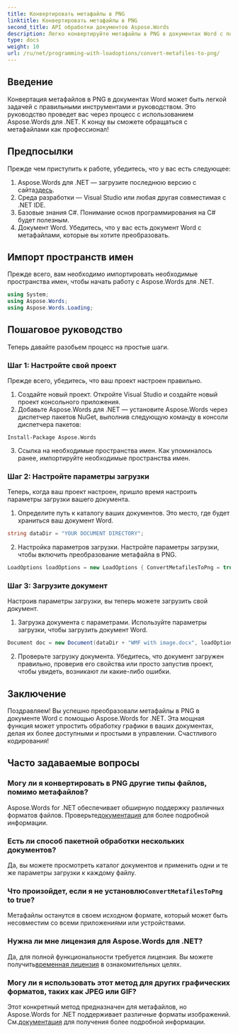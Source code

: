 ```yaml
---
title: Конвертировать метафайлы в PNG
linktitle: Конвертировать метафайлы в PNG
second_title: API обработки документов Aspose.Words
description: Легко конвертируйте метафайлы в PNG в документах Word с помощью Aspose.Words для .NET с помощью этого пошагового руководства. Упростите управление документами.
type: docs
weight: 10
url: /ru/net/programming-with-loadoptions/convert-metafiles-to-png/
---
```

## Введение

Конвертация метафайлов в PNG в документах Word может быть легкой задачей с правильными инструментами и руководством. Это руководство проведет вас через процесс с использованием Aspose.Words для .NET. К концу вы сможете обращаться с метафайлами как профессионал!

## Предпосылки

Прежде чем приступить к работе, убедитесь, что у вас есть следующее:

1.  Aspose.Words для .NET — загрузите последнюю версию с сайта[здесь](https://releases.aspose.com/words/net/).
2. Среда разработки — Visual Studio или любая другая совместимая с .NET IDE.
3. Базовые знания C#. Понимание основ программирования на C# будет полезным.
4. Документ Word. Убедитесь, что у вас есть документ Word с метафайлами, которые вы хотите преобразовать.

## Импорт пространств имен

Прежде всего, вам необходимо импортировать необходимые пространства имен, чтобы начать работу с Aspose.Words для .NET.

```csharp
using System;
using Aspose.Words;
using Aspose.Words.Loading;
```

## Пошаговое руководство

Теперь давайте разобьем процесс на простые шаги.

### Шаг 1: Настройте свой проект

Прежде всего, убедитесь, что ваш проект настроен правильно.

1. Создайте новый проект. Откройте Visual Studio и создайте новый проект консольного приложения.
2. Добавьте Aspose.Words для .NET — установите Aspose.Words через диспетчер пакетов NuGet, выполнив следующую команду в консоли диспетчера пакетов:

```shell
Install-Package Aspose.Words
```

3. Ссылка на необходимые пространства имен. Как упоминалось ранее, импортируйте необходимые пространства имен.

### Шаг 2: Настройте параметры загрузки

Теперь, когда ваш проект настроен, пришло время настроить параметры загрузки вашего документа.

1. Определите путь к каталогу ваших документов. Это место, где будет храниться ваш документ Word.

```csharp
string dataDir = "YOUR DOCUMENT DIRECTORY";
```

2. Настройка параметров загрузки. Настройте параметры загрузки, чтобы включить преобразование метафайла в PNG.

```csharp
LoadOptions loadOptions = new LoadOptions { ConvertMetafilesToPng = true };
```

### Шаг 3: Загрузите документ

Настроив параметры загрузки, вы теперь можете загрузить свой документ.

1. Загрузка документа с параметрами. Используйте параметры загрузки, чтобы загрузить документ Word.

```csharp
Document doc = new Document(dataDir + "WMF with image.docx", loadOptions);
```

2. Проверьте загрузку документа. Убедитесь, что документ загружен правильно, проверив его свойства или просто запустив проект, чтобы увидеть, возникают ли какие-либо ошибки.

## Заключение

Поздравляем! Вы успешно преобразовали метафайлы в PNG в документе Word с помощью Aspose.Words for .NET. Эта мощная функция может упростить обработку графики в ваших документах, делая их более доступными и простыми в управлении. Счастливого кодирования!

## Часто задаваемые вопросы

### Могу ли я конвертировать в PNG другие типы файлов, помимо метафайлов?
 Aspose.Words for .NET обеспечивает обширную поддержку различных форматов файлов. Проверьте[документация](https://reference.aspose.com/words/net/) для более подробной информации.

### Есть ли способ пакетной обработки нескольких документов?
Да, вы можете просмотреть каталог документов и применить одни и те же параметры загрузки к каждому файлу.

###  Что произойдет, если я не установлю`ConvertMetafilesToPng` to true?
Метафайлы останутся в своем исходном формате, который может быть несовместим со всеми приложениями или устройствами.

### Нужна ли мне лицензия для Aspose.Words для .NET?
 Да, для полной функциональности требуется лицензия. Вы можете получить[временная лицензия](https://purchase.aspose.com/temporary-license/) в ознакомительных целях.

### Могу ли я использовать этот метод для других графических форматов, таких как JPEG или GIF?
 Этот конкретный метод предназначен для метафайлов, но Aspose.Words for .NET поддерживает различные форматы изображений. См.[документация](https://reference.aspose.com/words/net/) для получения более подробной информации.
